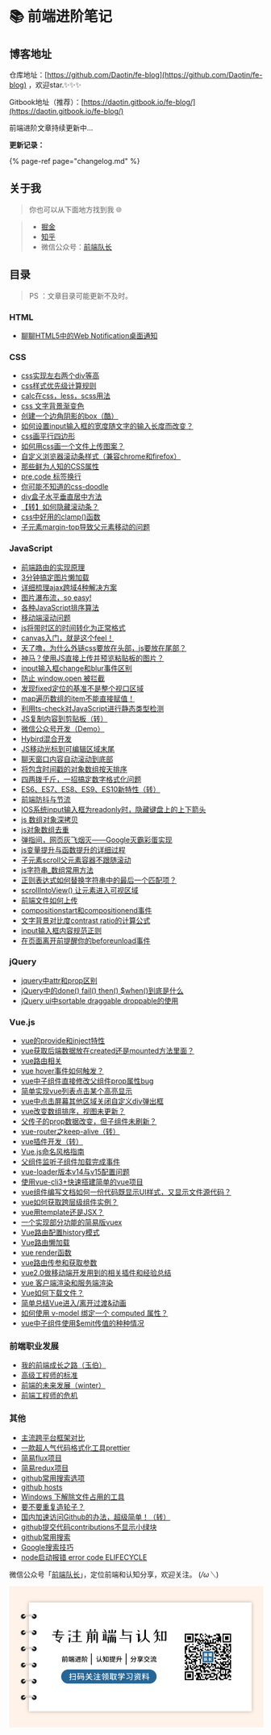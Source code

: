 # 📚 前端进阶笔记

## 博客地址

仓库地址：[https://github.com/Daotin/fe-blog](https://github.com/Daotin/fe-blog) ，欢迎star.✨✨✨

Gitbook地址（推荐）：[https://daotin.gitbook.io/fe-blog/](https://daotin.gitbook.io/fe-blog/) 

前端进阶文章持续更新中...

**更新记录：**

{% page-ref page="changelog.md" %}

## 关于我

> 你也可以从下面地方找到我 🌐

> * [掘金](https://juejin.im/user/2084329777534216) 
> * [知乎](https://www.zhihu.com/people/daotin)
> * 微信公众号：[前端队长](https://images.cnblogs.com/cnblogs_com/lvonve/1607764/o_gzh.jpg)

## 目录

> PS ：文章目录可能更新不及时。

### HTML

* [聊聊HTML5中的Web Notification桌面通知](https://github.com/Daotin/fe-notes/issues/3)

### CSS

* [css实现左右两个div等高](https://github.com/Daotin/fe-notes/issues/1)
* [css样式优先级计算规则](https://github.com/Daotin/fe-notes/issues/2)
* [calc在css，less，scss用法](https://github.com/Daotin/fe-notes/issues/63)
* [css 文字背景渐变色](https://github.com/Daotin/fe-notes/issues/64)
* [创建一个边角阴影的box（酷）](https://github.com/Daotin/fe-notes/issues/80)
* [如何设置input输入框的宽度随文字的输入长度而改变？](https://github.com/Daotin/fe-notes/issues/81)
* [css画平行四边形](https://github.com/Daotin/fe-notes/issues/88)
* [如何用css画一个文件上传图案？](https://github.com/Daotin/fe-notes/issues/97)
* [自定义浏览器滚动条样式（兼容chrome和firefox）](https://github.com/Daotin/fe-notes/issues/104)
* [那些鲜为人知的CSS属性](https://github.com/Daotin/fe-notes/issues/105)
* [pre,code 标签换行](https://github.com/Daotin/fe-notes/issues/108)
* [你可能不知道的css-doodle](https://github.com/Daotin/fe-notes/issues/128)
* [div盒子水平垂直居中方法](https://github.com/Daotin/fe-notes/issues/130)
* [【转】如何隐藏滚动条？](https://github.com/Daotin/fe-notes/issues/131)
* [css中好用的clamp\(\)函数](https://github.com/Daotin/fe-notes/issues/177)
* [子元素margin-top导致父元素移动的问题](https://daotin.gitbook.io/fe-blog/css/zi-yuan-su-margintop-dao-zhi-fu-yuan-su-yi-dong-de-wen-ti)

### JavaScript

* [前端路由的实现原理](https://github.com/Daotin/fe-notes/issues/4)
* [3分钟搞定图片懒加载](https://github.com/Daotin/fe-notes/issues/46)
* [详细梳理ajax跨域4种解决方案](https://github.com/Daotin/fe-notes/issues/55)
* [图片瀑布流，so easy!](https://github.com/Daotin/fe-notes/issues/56)
* [各种JavaScript排序算法](https://github.com/Daotin/fe-notes/issues/60)
* [移动端滚动问题](https://github.com/Daotin/fe-notes/issues/61)
* [js将带时区的时间转化为正常格式](https://github.com/Daotin/fe-notes/issues/62)
* [canvas入门，就是这个feel！](https://github.com/Daotin/fe-notes/issues/65)
* [天了噜，为什么外链css要放在头部，js要放在尾部？](https://github.com/Daotin/fe-notes/issues/66)
* [神马？使用JS直接上传并预览粘贴板的图片？](https://github.com/Daotin/fe-notes/issues/70)
* [input输入框change和blur事件区别](https://github.com/Daotin/fe-notes/issues/72)
* [防止 window.open 被拦截](https://github.com/Daotin/fe-notes/issues/73)
* [发现fixed定位的基准不是整个视口区域](https://github.com/Daotin/fe-notes/issues/78)
* [map遍历数组的item不能直接赋值！](https://github.com/Daotin/fe-notes/issues/83)
* [利用ts-check对JavaScript进行静态类型检测](https://github.com/Daotin/fe-notes/issues/84)
* [JS复制内容到剪贴板（转）](https://github.com/Daotin/fe-notes/issues/89)
* [微信公众号开发（Demo）](https://github.com/Daotin/fe-notes/issues/86)
* [Hybird混合开发](https://github.com/Daotin/fe-notes/issues/87)
* [JS移动光标到可编辑区域末尾](https://github.com/Daotin/fe-notes/issues/93)
* [聊天窗口内容自动滚动到底部](https://github.com/Daotin/fe-notes/issues/94)
* [将包含时间戳的对象数组按天排序](https://github.com/Daotin/fe-notes/issues/98)
* [四两拨千斤，一招搞定数字格式化问题](https://github.com/Daotin/fe-notes/issues/99)
* [ES6、ES7、ES8、ES9、ES10新特性（转）](https://github.com/Daotin/fe-notes/issues/100)
* [前端防抖与节流](https://github.com/Daotin/fe-notes/issues/103)
* [IOS系统input输入框为readonly时，隐藏键盘上的上下箭头](https://github.com/Daotin/fe-notes/issues/120)
* [js 数组对象深拷贝](https://github.com/Daotin/fe-notes/issues/122)
* [js对象数组去重](https://github.com/Daotin/fe-notes/issues/125)
* [弹指间，网页灰飞烟灭——Google灭霸彩蛋实现](https://github.com/Daotin/fe-notes/issues/126)
* [js变量提升与函数提升的详细过程](https://github.com/Daotin/fe-notes/issues/129)
* [子元素scroll父元素容器不跟随滚动](https://github.com/Daotin/fe-notes/issues/134)
* [js字符串\_数组常用方法](https://github.com/Daotin/fe-notes/issues/138)
* [正则表达式如何替换字符串中的最后一个匹配项？](https://github.com/Daotin/fe-notes/issues/166)
* [scrollIntoView\(\) 让元素进入可视区域](https://github.com/Daotin/fe-notes/issues/167)
* [前端文件如何上传](https://github.com/Daotin/fe-notes/issues/168)
* [compositionstart和compositionend事件 ](https://github.com/Daotin/fe-notes/issues/170)
* [文字背景对比度contrast ratio的计算公式](https://github.com/Daotin/fe-notes/issues/173)
* [input输入框内容规范正则](https://github.com/Daotin/fe-notes/issues/174)
* [在页面离开前提醒你的beforeunload事件](https://github.com/Daotin/fe-notes/issues/178)

### jQuery

* [jquery中attr和prop区别](https://github.com/Daotin/fe-notes/issues/7)
* [jQuery中的done\(\) fail\(\) then\(\) $when\(\)到底是什么](https://github.com/Daotin/fe-notes/issues/124)
* [jQuery ui中sortable draggable droppable的使用](https://github.com/Daotin/fe-notes/issues/171)

### Vue.js

* [vue的provide和inject特性](https://github.com/Daotin/fe-notes/issues/5)
* [vue获取后端数据放在created还是mounted方法里面？](https://github.com/Daotin/fe-notes/issues/6)
* [vue路由相关](https://github.com/Daotin/fe-notes/issues/69)
* [vue hover事件如何触发？](https://github.com/Daotin/fe-notes/issues/74)
* [vue中子组件直接修改父组件prop属性bug](https://github.com/Daotin/fe-notes/issues/75)
* [简单实现vue列表点击某个高亮显示](https://github.com/Daotin/fe-notes/issues/76)
* [vue中点击屏幕其他区域关闭自定义div弹出框](https://github.com/Daotin/fe-notes/issues/77)
* [vue改变数组排序，视图未更新？](https://github.com/Daotin/fe-notes/issues/79)
* [父传子的prop数据改变，但子组件未刷新？](https://github.com/Daotin/fe-notes/issues/82)
* [vue-router之keep-alive（转）](https://github.com/Daotin/fe-notes/issues/90)
* [vue插件开发（转）](https://github.com/Daotin/fe-notes/issues/91)
* [Vue.js命名风格指南](https://github.com/Daotin/fe-notes/issues/92)
* [父组件监听子组件加载完成事件](https://github.com/Daotin/fe-notes/issues/95)
* [vue-loader版本v14与v15配置问题](https://github.com/Daotin/fe-notes/issues/96)
* [使用vue-cli3+快速搭建简单的vue项目](https://github.com/Daotin/fe-notes/issues/102)
* [vue组件编写文档如何一份代码既显示UI样式，又显示文件源代码？](https://github.com/Daotin/fe-notes/issues/107)
* [vue如何获取跨层级组件实例？](https://github.com/Daotin/fe-notes/issues/109)
* [vue用template还是JSX？](https://github.com/Daotin/fe-notes/issues/110)
* [一个实现部分功能的简易版vuex](https://github.com/Daotin/fe-notes/issues/111)
* [Vue路由配置history模式](https://github.com/Daotin/fe-notes/issues/112)
* [Vue路由懒加载](https://github.com/Daotin/fe-notes/issues/113)
* [vue render函数](https://github.com/Daotin/fe-notes/issues/114)
* [vue路由传参和获取参数](https://github.com/Daotin/fe-notes/issues/119)
* [vue2.0做移动端开发用到的相关插件和经验总结](https://github.com/Daotin/fe-notes/issues/121)
* [vue 客户端渲染和服务端渲染](https://github.com/Daotin/fe-notes/issues/123)
* [Vue如何下载文件？](https://github.com/Daotin/fe-notes/issues/135)
* [简单总结Vue进入/离开过渡&动画](https://github.com/Daotin/fe-notes/issues/136)
* [如何使用 v-model 绑定一个 computed 属性？](https://github.com/Daotin/fe-notes/issues/172)
* [vue中子组件使用$emit传值的种种情况](https://github.com/Daotin/fe-notes/issues/176)

### 前端职业发展

* [我的前端成长之路（玉伯）](https://github.com/Daotin/fe-notes/issues/101)
* [高级工程师的标准](https://github.com/Daotin/fe-notes/issues/148)
* [前端的未来发展（winter）](https://github.com/Daotin/fe-notes/issues/164)
* [前端工程师的危机](https://github.com/Daotin/fe-notes/issues/169)

### 其他

* [主流跨平台框架对比](https://github.com/Daotin/fe-notes/issues/106)
* [一款超人气代码格式化工具prettier](https://github.com/Daotin/fe-notes/issues/127)
* [简易flux项目](https://github.com/Daotin/fe-notes/issues/132)
* [简易redux项目](https://github.com/Daotin/fe-notes/issues/133)
* [github常用搜索选项](https://github.com/Daotin/fe-notes/issues/137)
* [github hosts](https://github.com/Daotin/fe-notes/issues/140)
* [Windows 下解除文件占用的工具](https://github.com/Daotin/fe-notes/issues/141)
* [要不要重复造轮子？](https://github.com/Daotin/fe-notes/issues/142)
* [国内加速访问Github的办法，超级简单！（转）](https://github.com/Daotin/fe-notes/issues/144)
* [github提交代码contributions不显示小绿块](https://github.com/Daotin/fe-notes/issues/161)
* [github常用搜索](https://github.com/Daotin/fe-notes/issues/162)
* [Google搜索技巧](https://github.com/Daotin/fe-notes/issues/163)
* [node启动报错 error code ELIFECYCLE](https://github.com/Daotin/fe-notes/issues/165)

微信公众号「[前端队长](https://github.com/Daotin/pic/raw/master/wx.jpg)」，定位前端和认知分享，欢迎关注。 \(_/ω＼_\)

![](.gitbook/assets/wei-xin-tu-pian-20210427113217.png)

